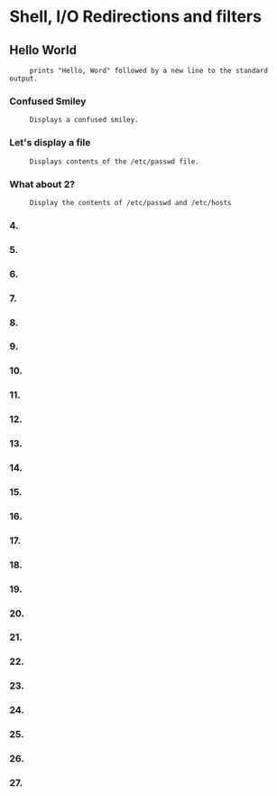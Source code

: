 #  Shell, I/O Redirections and filters
##  Hello World
		 prints "Hello, Word" followed by a new line to the standard output.
###  Confused Smiley
		 Displays a confused smiley.
###  Let's display a file
		 Displays contents of the /etc/passwd file.
###  What about 2?
		 Display the contents of /etc/passwd and /etc/hosts
###  4.
###  5.
###  6.
###  7.
###  8.
###  9.
###  10.
###  11.
###  12.
###  13.
###  14.
###  15.
###  16.
###  17.
###  18.
###  19.
###  20.
###  21.
###  22.
###  23.
###  24.
###  25.
###  26.
###  27.

